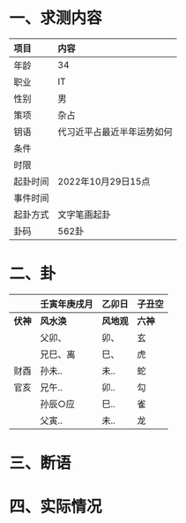 # 一、求测内容
|项目|内容|
|:-|:-|
|年龄|34|
|职业|IT|
|性别|男|
|策项|杂占|
|钥语|代习近平占最近半年运势如何|
|条件||
|时限||
|起卦时间|2022年10月29日15点|
|事件时间||
|起卦方式|文字笔画起卦|
|卦码|562卦|

# 二、卦
||壬寅年庚戌月|乙卯日|子丑空|
|:-|:-|:-|:-|
|**伏神**|**风水涣**|**风地观**|**六神**|
||父卯、|卯、|玄|
||兄巳、离|巳、|虎|
|财酉|孙未..|未..|蛇|
|官亥|兄午..|卯..|勾|
||孙辰○应|巳..|雀|
||父寅..|未..|龙|


# 三、断语

# 四、实际情况